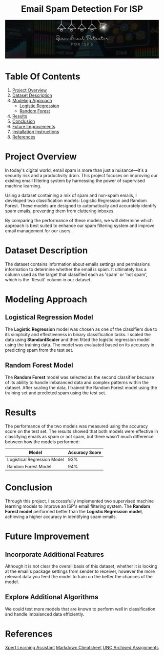 <h1 style="text-align: center;"> Email Spam Detection For ISP</h1>

![project logo](/images/spam_logo.png)

# Table Of Contents
1. [Project Overview](#project-overview)
2. [Dataset Description](https://github.com/ncmoliver/classification_challenge/blob/main/README.md#dataset-description)
3. [Modeling Approach](https://github.com/ncmoliver/classification_challenge/blob/main/README.md#modeling-approach)
   - [Logistic Regression](#logistic-regression)
   - [Random Forest](#random-forest)
4. [Results](#results)
5. [Conclusion](#conclusion)
6. [Future Improvements](#future-improvements)
7. [Installation Instructions](#installation-instructions)
8. [References](#references)

# Project Overview
In today's digital world, email spam is more than just a nuisance—it's a security risk and a productivity drain. This project focuses on improving our existing email filtering system by harnessing the power of supervised machine learning.

Using a dataset containing a mix of spam and non-spam emails, I developed two classification models: Logistic Regression and Random Forest. These models are designed to automatically and accurately identify spam emails, preventing them from cluttering inboxes.

By comparing the performance of these models, we will determine which approach is best suited to enhance our spam filtering system and improve email management for our users.

# Dataset Description
The dataset contains information about emails settings and permissions information to determine whether the email is spam. It ultimately has a column used as the target that classified each as 'spam' or 'not spam', which is the 'Result' column in our dataset. 

# Modeling Approach

## Logistical Regression Model
The **Logistic Regression** model was chosen as one of the classifiers due to its simplicity and effectiveness in binary classification tasks. I scaled the data using **StandardScaler** and then fitted the logistic regression model using the training data. The model was evaluated based on its accuracy in predicting spam from the test set.

## Random Forest Model
The **Random Forest** model was selected as the second classifier because of its ability to handle imbalanced data and complex patterns within the dataset. After scaling the data, I trained the Random Forest model using the training set and predicted spam using the test set.

# Results
The performance of the two models was measured using the accuracy score on the test set. The results showed that both models were effective in classifying emails as spam or not spam, but there wasn't much difference between how the models performed:

| Model | Accuracy Score |
| ----------- | ----------- |
| Logistical Regression Model | 93% |
| Random Forest Model | 94% |

# Conclusion
Through this project, I successfully implemented two supervised machine learning models to improve an ISP's email filtering system. The **Random Forest model** performed better than the **Logistic Regression model**, achieving a higher accuracy in identifying spam emails.
# Future Improvement
## Incorporate Additional Features
Although it is not clear the overall basis of this dataset, whether it is looking at the email's package settings from sender to receiver, however the more relevant data you feed the model to train on the better the chances of the model. 

## Explore Additional Algorithms
We could test more models that are known to  perform well in classification and handle imbalanced data efficiently. 

# References 
[Xpert Learning Assistant](https://bootcampspot.instructure.com/courses/6028/external_tools/313)
[Markdown Cheatsheet](https://www.markdownguide.org/cheat-sheet/)
[UNC Archived Assignments](https://bootcampspot.instructure.com)